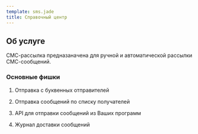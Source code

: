 ```yaml
--- 
template: sms.jade
title: Справочный центр
---
```


## Об услуге

СМС-рассылка предназаначена для ручной и автоматической рассылки СМС-сообщений.

### Основные фишки

1. Отправка с буквенных отправителей

2. Отправка сообщений по списку получателей

3. API для отправки сообщений из Ваших программ

4. Журнал доставки сообщений
